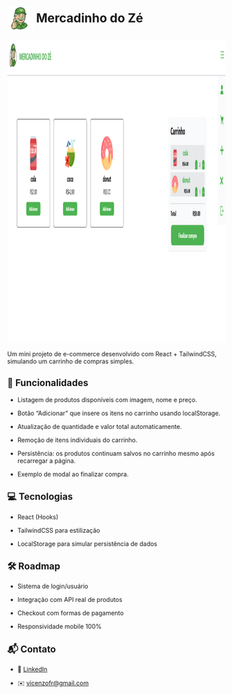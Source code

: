 <h1>
  <img src="Mercadinho_Ze/assets/icons/logoSemFundo.png" width="60" height="60" align="center">
  Mercadinho do Zé
</h1>

<img src="LayoutMercadinhoZe.png" width="800" height="700">

Um mini projeto de e-commerce desenvolvido com React + TailwindCSS, simulando um carrinho de compras simples.

## 🚀 Funcionalidades

- Listagem de produtos disponíveis com imagem, nome e preço.

- Botão “Adicionar” que insere os itens no carrinho usando localStorage.

- Atualização de quantidade e valor total automaticamente.

- Remoção de itens individuais do carrinho.

- Persistência: os produtos continuam salvos no carrinho mesmo após recarregar a página.

- Exemplo de modal ao finalizar compra.

## 💻 Tecnologias

- React (Hooks)

- TailwindCSS para estilização

- LocalStorage para simular persistência de dados

## 🛠️ Roadmap

- Sistema de login/usuário

- Integração com API real de produtos

- Checkout com formas de pagamento

- Responsividade mobile 100%

## 📬 Contato

- 💼 [LinkedIn](https://www.linkedin.com/in/seu-usuario](https://www.linkedin.com/in/vicenzo-fernandes-0b5572231))

- ✉️ vicenzofr@gmail.com

